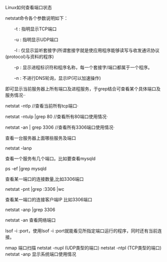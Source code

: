 Linux如何查看端口状态

netstat命令各个参数说明如下：

　　-t : 指明显示TCP端口

　　-u : 指明显示UDP端口

　　-l : 仅显示监听套接字(所谓套接字就是使应用程序能够读写与收发通讯协议(protocol)与资料的程序)

　　-p : 显示进程标识符和程序名称，每一个套接字/端口都属于一个程序。

　　-n : 不进行DNS轮询，显示IP(可以加速操作)

即可显示当前服务器上所有端口及进程服务，于grep结合可查看某个具体端口及服务情况··

netstat -ntlp   //查看当前所有tcp端口·

netstat -ntulp |grep 80   //查看所有80端口使用情况·

netstat -an | grep 3306   //查看所有3306端口使用情况·

查看一台服务器上面哪些服务及端口

netstat  -lanp

查看一个服务有几个端口。比如要查看mysqld

ps -ef |grep mysqld

查看某一端口的连接数量,比如3306端口

netstat -pnt |grep :3306 |wc

查看某一端口的连接客户端IP 比如3306端口

netstat -anp |grep 3306

netstat -an 查看网络端口 

lsof -i :port，使用lsof -i :port就能看见所指定端口运行的程序，同时还有当前连接。 

nmap 端口扫描
netstat -nupl  (UDP类型的端口)
netstat -ntpl  (TCP类型的端口)
netstat -anp 显示系统端口使用情况